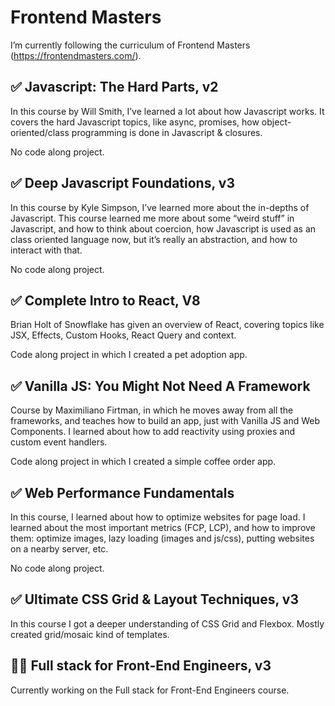 # Frontend Masters

I’m currently following the curriculum of Frontend Masters (https://frontendmasters.com/).

## ✅ Javascript: The Hard Parts, v2

In this course by Will Smith, I’ve learned a lot about how Javascript works. It covers the hard Javascript topics, like async, promises, how object-oriented/class programming is done in Javascript & closures.

No code along project.

## ✅ Deep Javascript Foundations, v3

In this course by Kyle Simpson, I’ve learned more about the in-depths of Javascript. This course learned me more about some “weird stuff” in Javascript, and how to think about coercion, how Javascript is used as an class oriented language now, but it’s really an abstraction, and how to interact with that.

No code along project.

## ✅ Complete Intro to React, V8

Brian Holt of Snowflake has given an overview of React, covering topics like JSX, Effects, Custom Hooks, React Query and context.

Code along project in which I created a pet adoption app.

## ✅ Vanilla JS: You Might Not Need A Framework

Course by Maximiliano Firtman, in which he moves away from all the frameworks, and teaches how to build an app, just with Vanilla JS and Web Components. I learned about how to add reactivity using proxies and custom event handlers.

Code along project in which I created a simple coffee order app.

## ✅ Web Performance Fundamentals

In this course, I learned about how to optimize websites for page load. I learned about the most important metrics (FCP, LCP), and how to improve them: optimize images, lazy loading (images and js/css), putting websites on a nearby server, etc.

No code along project.

## ✅ Ultimate CSS Grid & Layout Techniques, v3

In this course I got a deeper understanding of CSS Grid and Flexbox. Mostly created grid/mosaic kind of templates.

## 👨‍💻 Full stack for Front-End Engineers, v3

Currently working on the Full stack for Front-End Engineers course.
